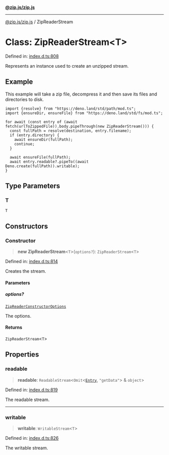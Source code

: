 [**@zip.js/zip.js**](../README.md)

***

[@zip.js/zip.js](../globals.md) / ZipReaderStream

# Class: ZipReaderStream\<T\>

Defined in: [index.d.ts:808](https://github.com/gildas-lormeau/zip.js/blob/93e5cfb75d3abfbb07c60a453452660b0c4b1526/index.d.ts#L808)

Represents an instance used to create an unzipped stream.

## Example

This example will take a zip file, decompress it and then save its files and directories to disk.
```
import {resolve} from "https://deno.land/std/path/mod.ts";
import {ensureDir, ensureFile} from "https://deno.land/std/fs/mod.ts";

for await (const entry of (await fetch(urlToZippedFile)).body.pipeThrough(new ZipReaderStream())) {
  const fullPath = resolve(destination, entry.filename);
  if (entry.directory) {
    await ensureDir(fullPath);
    continue;
  }

  await ensureFile(fullPath);
  await entry.readable?.pipeTo((await Deno.create(fullPath)).writable);
}
```

## Type Parameters

### T

`T`

## Constructors

### Constructor

> **new ZipReaderStream**\<`T`\>(`options?`): `ZipReaderStream`\<`T`\>

Defined in: [index.d.ts:814](https://github.com/gildas-lormeau/zip.js/blob/93e5cfb75d3abfbb07c60a453452660b0c4b1526/index.d.ts#L814)

Creates the stream.

#### Parameters

##### options?

[`ZipReaderConstructorOptions`](../interfaces/ZipReaderConstructorOptions.md)

The options.

#### Returns

`ZipReaderStream`\<`T`\>

## Properties

### readable

> **readable**: `ReadableStream`\<`Omit`\<[`Entry`](../interfaces/Entry.md), `"getData"`\> & `object`\>

Defined in: [index.d.ts:819](https://github.com/gildas-lormeau/zip.js/blob/93e5cfb75d3abfbb07c60a453452660b0c4b1526/index.d.ts#L819)

The readable stream.

***

### writable

> **writable**: `WritableStream`\<`T`\>

Defined in: [index.d.ts:826](https://github.com/gildas-lormeau/zip.js/blob/93e5cfb75d3abfbb07c60a453452660b0c4b1526/index.d.ts#L826)

The writable stream.
